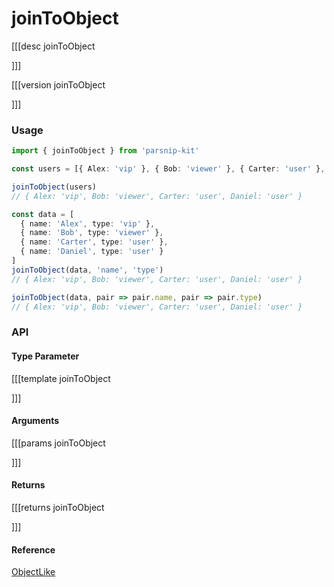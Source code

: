 # joinToObject
      
[[[desc joinToObject
  
]]]

[[[version joinToObject
  
]]]


### Usage

```ts
import { joinToObject } from 'parsnip-kit'

const users = [{ Alex: 'vip' }, { Bob: 'viewer' }, { Carter: 'user' }, { Daniel: 'user' }]

joinToObject(users)
// { Alex: 'vip', Bob: 'viewer', Carter: 'user', Daniel: 'user' }

const data = [
  { name: 'Alex', type: 'vip' },
  { name: 'Bob', type: 'viewer' },
  { name: 'Carter', type: 'user' },
  { name: 'Daniel', type: 'user' }
]
joinToObject(data, 'name', 'type')
// { Alex: 'vip', Bob: 'viewer', Carter: 'user', Daniel: 'user' }

joinToObject(data, pair => pair.name, pair => pair.type)
// { Alex: 'vip', Bob: 'viewer', Carter: 'user', Daniel: 'user' }
```


### API
#### Type Parameter

[[[template joinToObject

]]]

#### Arguments

[[[params joinToObject

]]]

#### Returns

[[[returns joinToObject

]]]

#### Reference

[ObjectLike](../common/types#objectlike)